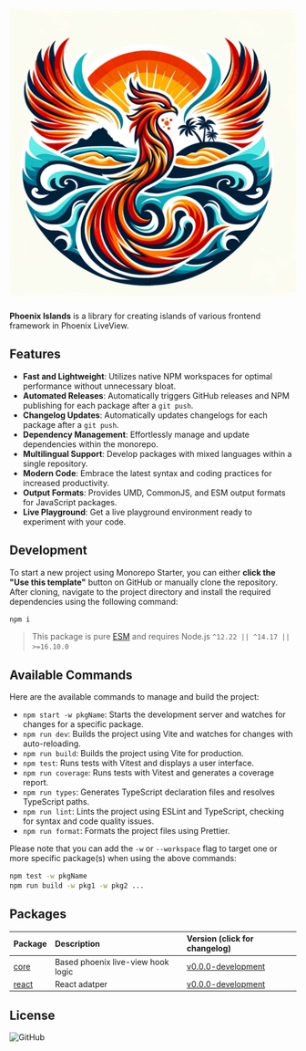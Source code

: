 <!-- Make sure you overwrite all the contents of this readme file with yours on your real project! -->

# <img src=".github/media/logo.png" alt="Logo" width="520px">

<!-- [![GitHub Workflow Status](https://img.shields.io/github/workflow/status/phoenix-islands/phoenix-islands-js/Release?style=flat-square)](https://github.com/phoenix-islands/phoenix-islands-js/actions/workflows/release.yml) -->

**Phoenix Islands** is a library for creating islands of various frontend framework in Phoenix LiveView.

## Features

- **Fast and Lightweight**: Utilizes native NPM workspaces for optimal performance without unnecessary bloat.
- **Automated Releases**: Automatically triggers GitHub releases and NPM publishing for each package after a `git push`.
- **Changelog Updates**: Automatically updates changelogs for each package after a `git push`.
- **Dependency Management**: Effortlessly manage and update dependencies within the monorepo.
- **Multilingual Support**: Develop packages with mixed languages within a single repository.
- **Modern Code**: Embrace the latest syntax and coding practices for increased productivity.
- **Output Formats**: Provides UMD, CommonJS, and ESM output formats for JavaScript packages.
- **Live Playground**: Get a live playground environment ready to experiment with your code.

## Development

To start a new project using Monorepo Starter, you can either **click the "Use this template"** button on GitHub or manually clone the repository. After cloning, navigate to the project directory and install the required dependencies using the following command:

```bash
npm i
```

> This package is pure [ESM](https://gist.github.com/sindresorhus/a39789f98801d908bbc7ff3ecc99d99c) and requires Node.js `^12.22 || ^14.17 || >=16.10.0`

## Available Commands

Here are the available commands to manage and build the project:

- `npm start -w pkgName`: Starts the development server and watches for changes for a specific package.
- `npm run dev`: Builds the project using Vite and watches for changes with auto-reloading.
- `npm run build`: Builds the project using Vite for production.
- `npm test`: Runs tests with Vitest and displays a user interface.
- `npm run coverage`: Runs tests with Vitest and generates a coverage report.
- `npm run types`: Generates TypeScript declaration files and resolves TypeScript paths.
- `npm run lint`: Lints the project using ESLint and TypeScript, checking for syntax and code quality issues.
- `npm run format`: Formats the project files using Prettier.

Please note that you can add the `-w` or `--workspace` flag to target one or more specific package(s) when using the above commands:

```bash
npm test -w pkgName
npm run build -w pkg1 -w pkg2 ...
```

## Packages


| Package                             | Description                          | Version (click for changelog)                           |
| :---------------------------------- | :----------------------------------- | :------------------------------------------------------ |
| [core](packages/core)               | Based phoenix live-view hook logic   | [v0.0.0-development](packages/core/changelog.md)      |
| [react](packages/react)             | React adatper                        | [v0.0.0-development](packages/react/changelog.md)       |

## License

![GitHub](https://img.shields.io/github/license/phoenix-islands/phoenix-islands-js)
